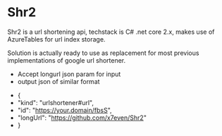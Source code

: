 # Shr2
Shr2 is a url shortening api, techstack is C# .net core 2.x, makes use of AzureTables for url index storage.

Solution is actually ready to use as replacement for most previous implementations of google url shortener.

- Accept longurl json param for input
- output json of similar format          
* {
*  "kind": "urlshortener#url",
*  "id": "https://your.domain/fbsS",
*  "longUrl": "https://github.com/x7even/Shr2"
*  }
